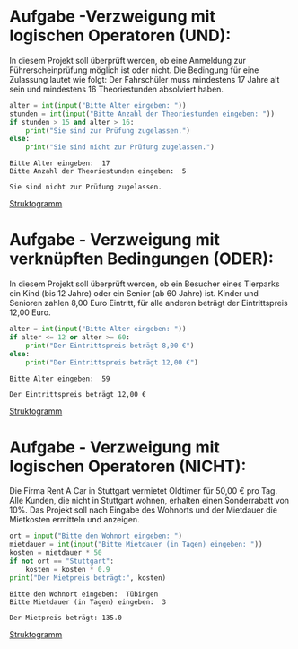 # Aufgabe -Verzweigung mit logischen Operatoren (UND):


In diesem Projekt soll überprüft werden, ob eine Anmeldung zur
Führerscheinprüfung möglich ist oder nicht. Die Bedingung für eine
Zulassung lautet wie folgt: Der Fahrschüler muss mindestens 17 Jahre alt
sein und mindestens 16 Theoriestunden absolviert haben.

``` python
alter = int(input("Bitte Alter eingeben: "))
stunden = int(input("Bitte Anzahl der Theoriestunden eingeben: "))
if stunden > 15 and alter > 16:
    print("Sie sind zur Prüfung zugelassen.")
else:
    print("Sie sind nicht zur Prüfung zugelassen.") 
```

    Bitte Alter eingeben:  17
    Bitte Anzahl der Theoriestunden eingeben:  5

    Sie sind nicht zur Prüfung zugelassen.

[Struktogramm](Aufgaben-verknuepfte-Bedingungen_files/figure-html/a392f0ca-0625-460a-9947-4d1efed2e36d-1-1f922415-49b8-4e8c-a29a-93e3b3099a8e.png)

# Aufgabe - Verzweigung mit verknüpften Bedingungen (ODER):

In diesem Projekt soll überprüft werden, ob ein Besucher eines Tierparks
ein Kind (bis 12 Jahre) oder ein Senior (ab 60 Jahre) ist. Kinder und
Senioren zahlen 8,00 Euro Eintritt, für alle anderen beträgt der
Eintrittspreis 12,00 Euro.

``` python
alter = int(input("Bitte Alter eingeben: "))
if alter <= 12 or alter >= 60:
    print("Der Eintrittspreis beträgt 8,00 €")
else:
    print("Der Eintrittspreis beträgt 12,00 €")
```

    Bitte Alter eingeben:  59

    Der Eintrittspreis beträgt 12,00 €

[Struktogramm](Aufgaben-verknuepfte-Bedingungen_files/figure-html/103c87b1-d83e-4b90-a10a-58078e136ec4-1-daf87717-c3a6-49f1-925b-d794048bbb1a.png)

# Aufgabe - Verzweigung mit logischen Operatoren (NICHT):

Die Firma Rent A Car in Stuttgart vermietet Oldtimer für 50,00 € pro
Tag. Alle Kunden, die nicht in Stuttgart wohnen, erhalten einen
Sonderrabatt von 10%. Das Projekt soll nach Eingabe des Wohnorts und der
Mietdauer die Mietkosten ermitteln und anzeigen.

``` python
ort = input("Bitte den Wohnort eingeben: ")
mietdauer = int(input("Bitte Mietdauer (in Tagen) eingeben: "))
kosten = mietdauer * 50
if not ort == "Stuttgart":
    kosten = kosten * 0.9
print("Der Mietpreis beträgt:", kosten)
```

    Bitte den Wohnort eingeben:  Tübingen
    Bitte Mietdauer (in Tagen) eingeben:  3

    Der Mietpreis beträgt: 135.0

[Struktogramm](Aufgaben-verknuepfte-Bedingungen_files/figure-html/2fdb6219-efc8-44ea-999e-3a1fda6b5520-1-c505e6c5-5d7d-4c2d-9638-5311dbd27d6b.png)
